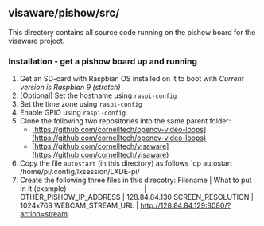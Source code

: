 ## visaware/pishow/src/

This directory contains all source code running on the pishow board
for the visaware project.

### Installation - get a pishow board up and running
1) Get an SD-card with Raspbian OS installed on it to boot with
   *Current version is Raspbian 9 (stretch)*
2) [Optional] Set the hostname using `raspi-config`
3) Set the time zone using `raspi-config`
4) Enable GPIO using `raspi-config`
5) Clone the following two repositories into the same parent folder:
   * [https://github.com/cornelltech/opencv-video-loops](https://github.com/cornelltech/opencv-video-loops)  
   * [https://github.com/cornelltech/visaware](https://github.com/cornelltech/visaware)  
6) Copy the file `autostart` (in this directory) as follows
   `cp autostart /home/pi/.config/lxsession/LXDE-pi/
7) Create the following three files in this direcotry:
   Filename                | What to put in it (example)
   ----------------------- | ---------------------------
   OTHER_PISHOW_IP_ADDRESS | 128.84.84.130
   SCREEN_RESOLUTION | 1024x768
   WEBCAM_STREAM_URL | http://128.84.84.129:8080/?action=stream
